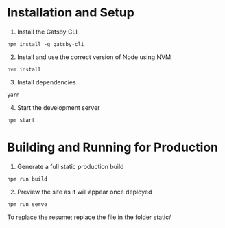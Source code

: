 # Installation and Setup

1.  Install the Gatsby CLI

`npm install -g gatsby-cli`

2. Install and use the correct version of Node using NVM

`nvm install`

3. Install dependencies

`yarn`

4. Start the development server

`npm start`

# Building and Running for Production

1. Generate a full static production build

`npm run build`

2. Preview the site as it will appear once deployed

`npm run serve`

To replace the resume; replace the file in the folder static/